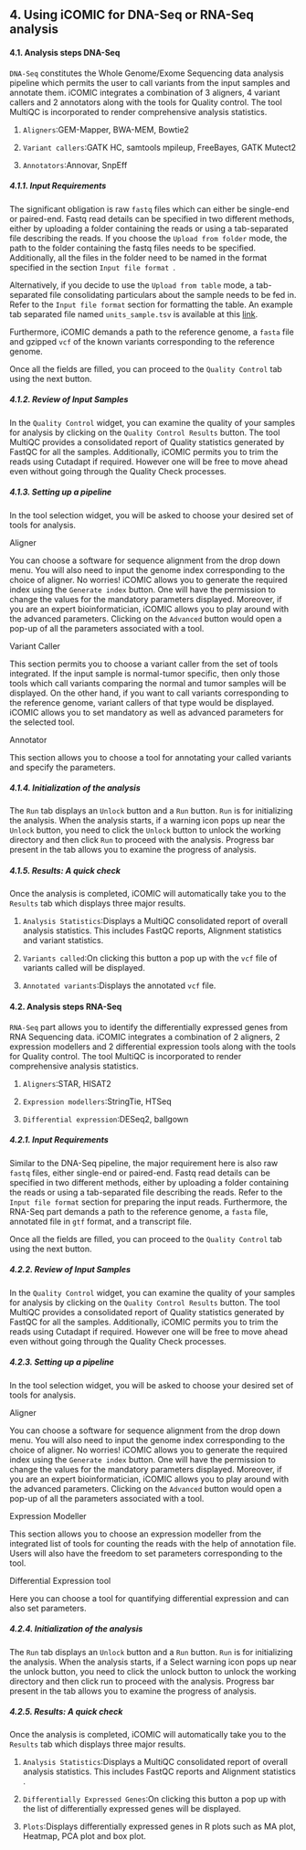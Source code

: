 ## 4. Using iCOMIC for DNA-Seq or RNA-Seq analysis

#### 4.1. Analysis steps DNA-Seq

`DNA-Seq`  constitutes the Whole Genome/Exome Sequencing data analysis pipeline which permits the user to call variants from the input samples and annotate them. iCOMIC integrates a combination of 3 aligners, 4 variant callers and 2 annotators along with the tools for Quality control. The tool MultiQC is incorporated to render comprehensive analysis statistics.

1. `Aligners`:GEM-Mapper, BWA-MEM, Bowtie2 

2. `Variant callers`:GATK HC, samtools mpileup, FreeBayes, GATK Mutect2 

3. `Annotators`:Annovar, SnpEff

##### 4.1.1. Input Requirements

The significant obligation is raw `fastq` files which can either be single-end or paired-end. Fastq read details can be specified in two different methods, either by uploading a folder containing the reads or using a tab-separated file describing the reads. If you choose the `Upload from folder` mode, the path to the folder containing the fastq files needs to be specified. Additionally, all the files in the folder need to be named in the format specified in the section `Input file format `.

Alternatively, if you decide to use the `Upload from table` mode, a tab-separated file consolidating particulars about the sample needs to be fed in. Refer to the `Input file format` section for formatting the table. An example tab separated file named `units_sample.tsv` is available at this [link](https://zenodo.org/record/5759699/files/dna_germline_samples.tar.gz?download=1). 

  

Furthermore, iCOMIC demands a path to the reference genome, a `fasta` file and gzipped `vcf` of the known variants corresponding to the reference genome.

  

Once all the fields are filled, you can proceed to the `Quality Control` tab using the next button.

##### 4.1.2. Review of Input Samples

In the `Quality Control` widget, you can examine the quality of your samples for analysis by clicking on the `Quality Control Results` button. The tool MultiQC provides a consolidated report of Quality statistics generated by FastQC for all the samples. Additionally, iCOMIC permits you to trim the reads using Cutadapt if required. However one will be free to move ahead even without going through the Quality Check processes.

##### 4.1.3. Setting up a pipeline

In the tool selection widget, you will be asked to choose your desired set of tools for analysis.

Aligner

You can choose a software for sequence alignment from the drop down menu. You will also need to input the genome index corresponding to the choice of aligner. No worries! iCOMIC allows you to generate the required index using the `Generate index` button. One will have the permission to change the values for the mandatory parameters displayed. Moreover, if you are an expert bioinformatician, iCOMIC allows you to play around with the advanced parameters. Clicking on the `Advanced` button would open a pop-up of all the parameters associated with a tool.

Variant Caller

This section permits you to choose a variant caller from the set of tools integrated. If the input sample is normal-tumor specific, then only those tools which call variants comparing the normal and tumor samples will be displayed. On the other hand, if you want to call variants corresponding to the reference genome, variant callers of that type would be displayed. iCOMIC allows you to set mandatory as well as advanced parameters for the selected tool.

Annotator

This section allows you to choose a tool for annotating your called variants and specify the parameters.

  

##### 4.1.4. Initialization of the analysis

The `Run` tab displays an `Unlock` button and a `Run` button. `Run` is for initializing the analysis. When the analysis starts, if a warning icon pops up near the `Unlock` button, you need to click the `Unlock` button to unlock the working directory and then click `Run` to proceed with the analysis. Progress bar present in the tab allows you to examine the progress of analysis.

##### 4.1.5. Results: A quick check

Once the analysis is completed, iCOMIC will automatically take you to the `Results` tab which displays three major results.

1. `Analysis Statistics`:Displays a MultiQC consolidated report of overall analysis statistics. This includes FastQC reports, Alignment statistics and variant statistics.

2. `Variants called`:On clicking this button a pop up with the `vcf` file of variants called will be displayed.

3. `Annotated variants`:Displays the annotated `vcf` file.

  

#### 4.2. Analysis steps RNA-Seq

`RNA-Seq` part allows you to identify the differentially expressed genes from RNA Sequencing data. iCOMIC integrates a combination of 2 aligners, 2 expression modellers and 2 differential expression tools along with the tools for Quality control. The tool MultiQC is incorporated to render comprehensive analysis statistics.

1. `Aligners`:STAR, HISAT2

2. `Expression modellers`:StringTie, HTSeq

3. `Differential expression`:DESeq2, ballgown
  

##### 4.2.1. Input Requirements

Similar to the DNA-Seq pipeline, the major requirement here is also raw `fastq` files, either single-end or paired-end. Fastq read details can be specified in two different methods, either by uploading a folder containing the reads or using a tab-separated file describing the reads. Refer to the `Input file format` section for preparing the input reads. Furthermore, the RNA-Seq part demands a path to the reference genome, a `fasta` file, annotated file in `gtf` format, and a transcript file.

Once all the fields are filled, you can proceed to the `Quality Control` tab using the next button.

  

##### 4.2.2. Review of Input Samples

In the `Quality Control` widget, you can examine the quality of your samples for analysis by clicking on the `Quality Control Results` button. The tool MultiQC provides a consolidated report of Quality statistics generated by FastQC for all the samples. Additionally, iCOMIC permits you to trim the reads using Cutadapt if required. However one will be free to move ahead even without going through the Quality Check processes.

  

##### 4.2.3. Setting up a pipeline

In the tool selection widget, you will be asked to choose your desired set of tools for analysis.

Aligner

You can choose a software for sequence alignment from the drop down menu. You will also need to input the genome index corresponding to the choice of aligner. No worries! iCOMIC allows you to generate the required index using the `Generate index` button. One will have the permission to change the values for the mandatory parameters displayed. Moreover, if you are an expert bioinformatician, iCOMIC allows you to play around with the advanced parameters. Clicking on the `Advanced` button would open a pop-up of all the parameters associated with a tool.

Expression Modeller

This section allows you to choose an expression modeller from the integrated list of tools for counting the reads with the help of annotation file. Users will also have the freedom to set parameters corresponding to the tool.

Differential Expression tool

Here you can choose a tool for quantifying differential expression and can also set parameters.

##### 4.2.4. Initialization of the analysis

The `Run` tab displays an `Unlock` button and a `Run` button. `Run` is for initializing the analysis. When the analysis starts, if a 
Select warning icon pops up near the unlock button, you need to click the unlock button to unlock the working directory and then click run to proceed with the analysis. Progress bar present in the tab allows you to examine the progress of analysis.

  

##### 4.2.5. Results: A quick check

Once the analysis is completed, iCOMIC will automatically take you to the `Results` tab which displays three major results.

1. `Analysis Statistics`:Displays a MultiQC consolidated report of overall analysis statistics. This includes FastQC reports and Alignment statistics .

2. `Differentially Expressed Genes`:On clicking this button a pop up with the list of differentially expressed genes will be displayed.

3. `Plots`:Displays differentially expressed genes in R plots such as MA plot, Heatmap, PCA plot and box plot.
